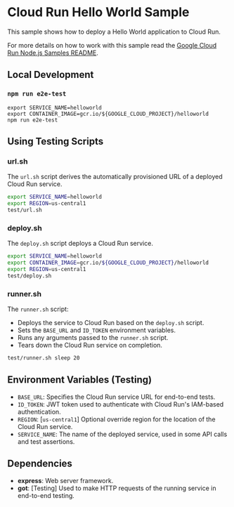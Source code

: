 # Cloud Run Hello World Sample

This sample shows how to deploy a Hello World application to Cloud Run.

For more details on how to work with this sample read the
[Google Cloud Run Node.js Samples README](https://github.com/GoogleCloudPlatform/nodejs-docs-samples/tree/main/run).

## Local Development

### `npm run e2e-test`

```
export SERVICE_NAME=helloworld
export CONTAINER_IMAGE=gcr.io/${GOOGLE_CLOUD_PROJECT}/helloworld
npm run e2e-test
```

## Using Testing Scripts

### url.sh

The `url.sh` script derives the automatically provisioned URL of a deployed
Cloud Run service.

```sh
export SERVICE_NAME=helloworld
export REGION=us-central1
test/url.sh
```

### deploy.sh

The `deploy.sh` script deploys a Cloud Run service.

```sh
export SERVICE_NAME=helloworld
export CONTAINER_IMAGE=gcr.io/${GOOGLE_CLOUD_PROJECT}/helloworld
export REGION=us-central1
test/deploy.sh
```

### runner.sh

The `runner.sh` script:

- Deploys the service to Cloud Run based on the `deploy.sh` script.
- Sets the `BASE_URL` and `ID_TOKEN` environment variables.
- Runs any arguments passed to the `runner.sh` script.
- Tears down the Cloud Run service on completion.

```sh
test/runner.sh sleep 20
```

## Environment Variables (Testing)

- `BASE_URL`: Specifies the Cloud Run service URL for end-to-end tests.
- `ID_TOKEN`: JWT token used to authenticate with Cloud Run's IAM-based authentication.
- `REGION`: [`us-central1`] Optional override region for the location of the Cloud Run service.
- `SERVICE_NAME`: The name of the deployed service, used in some API calls and test assertions.

## Dependencies

- **express**: Web server framework.
- **got**: [Testing] Used to make HTTP requests of the running service in end-to-end testing.
